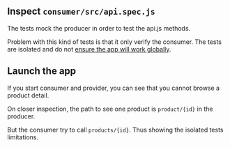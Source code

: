 ## Inspect `consumer/src/api.spec.js`
The tests mock the producer in order to test the api.js methods.

Problem with this kind of tests is that it only verify the consumer. The tests are isolated and do not [ensure the app will work globally](https://pactflow.io/how-pact-works/#slide-2).

## Launch the app
If you start consumer and provider, you can see that you cannot browse a product detail.

On closer inspection, the path to see one product is `product/{id}` in the producer.

But the consumer try to call `products/{id}`. Thus showing the isolated tests limitations.